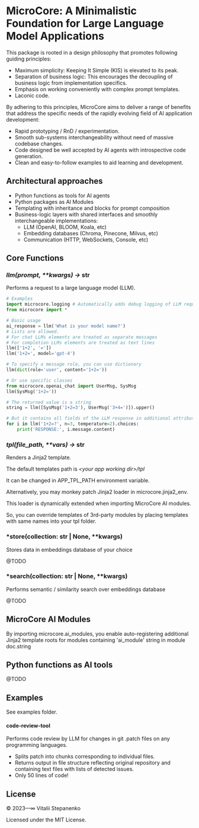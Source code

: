 # MicroCore: A Minimalistic Foundation for Large Language Model Applications

This package is rooted in a design philosophy that promotes following guiding principles:
* Maximum simplicity: Keeping It Simple (KIS) is elevated to its peak.
* Separation of business logic: This encourages the decoupling of business logic from implementation specifics.
* Emphasis on working conveniently with complex prompt templates.
* Laconic code.

By adhering to this principles, MicroCore aims to deliver a range of benefits 
that address the specific needs of the rapidly evolving field of AI application development:

* Rapid prototyping / RnD / experimentation.
* Smooth sub-systems interchangeability without need of massive codebase changes.
* Code designed be well accepted by AI agents with introspective code generation.
* Clean and easy-to-follow examples to aid learning and development.

## Architectural approaches
* Python functions as tools for AI agents
* Python packages as AI Modules
* Templating with inheritance and blocks for prompt composition 
* Business-logic layers with shared interfaces and smoothly interchangeable implementations:
  * LLM (OpenAI, BLOOM, Koala, etc)
  * Embedding databases (Chroma, Pinecone, Milvus, etc)
  * Communication (HTTP, WebSockets, Console, etc)

## Core Functions

### *llm(prompt, \*\*kwargs) →* str
Performs a request to a large language model (LLM).
```python
# Examples
import microcore.logging # Automatically adds debug logging of LLM requests when imported
from microcore import *

# Basic usage
ai_response = llm('What is your model name?')
# Lists are allowed. 
# For chat LLMs elements are treated as separate messages
# For completion LLMs elements are treated as text lines
llm(['1+2', '='])
llm('1+2=', model='gpt-4')

# To specify a message role, you can use dictionary
llm(dict(role='user', content='1+2='))

# Or use specific classes
from microcore.openai_chat import UserMsg, SysMsg
llm(SysMsg('1+2='))

# The returned value is a string
string = llm([SysMsg('1+2=3'), UserMsg('3+4=')]).upper()

# But it contains all fields of the LLM response in additional attributes
for i in llm('1+2=?', n=3, temperature=2).choices:
    print('RESPONSE:', i.message.content)
```

### *tpl(file_path, \*\*vars) →* str
Renders a Jinja2 template.

The default templates path is *\<your app working dir>/tpl*

It can be changed in APP_TPL_PATH environment variable.

Alternatively, you may monkey patch Jinja2 loader in microcore.jinja2_env.

This loader is dynamically extended when importing MicroCore AI modules.

So, you can override templates of 3rd-party modules by placing templates with same names into your tpl folder.

### *store(collection: str | None, **kwargs)
Stores data in embeddings database of your choice

@TODO

### *search(collection: str | None, **kwargs)
Performs semantic / similarity search over embeddings database

@TODO

## MicroCore AI Modules
By importing microcore.ai_modules, you enable auto-registering additional Jinja2 template roots
for modules containing 'ai_module' string in module doc.string

## Python functions as AI tools

@TODO


## Examples

See examples folder.

#### code-review-tool
Performs code review by LLM for changes in git .patch files on any programming languages.
* Splits patch into chunks corresponding to individual files.
* Returns output in file structure reflecting original repository and containing text files with lists of detected issues.
* Only 50 lines of code!

## License

© 2023&mdash;∞ Vitalii Stepanenko

Licensed under the MIT License. 